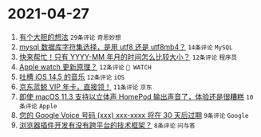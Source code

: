 # 2021-04-27

1. [有个大胆的想法](https://www.v2ex.com/t/773516) `29条评论` `奇思妙想`
1. [mysql 数据库字符集选择，是用 utf8 还是 utf8mb4？](https://www.v2ex.com/t/773509) `14条评论` `MySQL`
1. [快来帮忙！只有 YYYY-MM 年月的时间怎么比较大小？](https://www.v2ex.com/t/773526) `12条评论` `程序员`
1. [Apple watch 更新原理？](https://www.v2ex.com/t/773514) `12条评论` ` WATCH`
1. [吐槽 iOS 14.5 的音乐](https://www.v2ex.com/t/773507) `12条评论` `iOS`
1. [京东蓝鲸 VIP 年卡，直接领！](https://www.v2ex.com/t/773513) `11条评论` `京东`
1. [即使 macOS 11.3 支持以立体声 HomePod 输出声音了，体验还是很糟糕](https://www.v2ex.com/t/773508) `10条评论` `Apple`
1. [您的 Google Voice 号码 (xxx) xxx-xxxx 将在 30 天后过期](https://www.v2ex.com/t/773523) `9条评论` `Google`
1. [浏览器插件开发有没有跨平台的技术框架？](https://www.v2ex.com/t/773512) `8条评论` `问与答`
